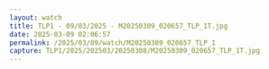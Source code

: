 ```yaml
---
layout: watch
title: TLP1 - 09/03/2025 - M20250309_020657_TLP_1T.jpg
date: 2025-03-09 02:06:57
permalink: /2025/03/09/watch/M20250309_020657_TLP_1
capture: TLP1/2025/202503/20250308/M20250309_020657_TLP_1T.jpg
---
```

